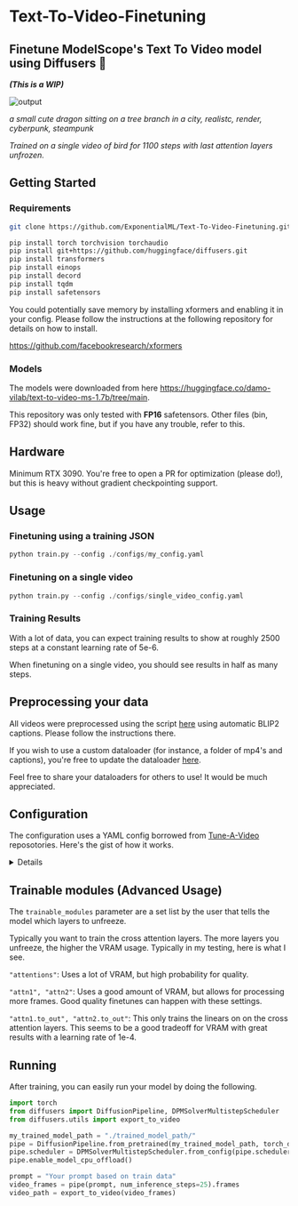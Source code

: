 # Text-To-Video-Finetuning
## Finetune ModelScope's Text To Video model using Diffusers 🧨 
***(This is a WIP)***

![output](https://user-images.githubusercontent.com/59846140/227372411-9fca2015-ba02-48fa-a567-1430e9fc72a7.gif)

*a small cute dragon sitting on a tree branch in a city, realistc, render, cyberpunk, steampunk*

*Trained on a single video of bird for 1100 steps with last attention layers unfrozen.*


## Getting Started
### Requirements

```bash
git clone https://github.com/ExponentialML/Text-To-Video-Finetuning.git
```

```bash
pip install torch torchvision torchaudio
pip install git+https://github.com/huggingface/diffusers.git
pip install transformers
pip install einops
pip install decord
pip install tqdm
pip install safetensors
```

You could potentially save memory by installing xformers and enabling it in your config. Please follow the instructions at the following repository for details on how to install.

https://github.com/facebookresearch/xformers

### Models
The models were downloaded from here https://huggingface.co/damo-vilab/text-to-video-ms-1.7b/tree/main.

This repository was only tested with **FP16** safetensors. Other files (bin, FP32) should work fine, but if you have any trouble, refer to this.

## Hardware
Minimum RTX 3090. You're free to open a PR for optimization (please do!), but this is heavy without gradient checkpointing support.

## Usage
### Finetuning using a training JSON

```python
python train.py --config ./configs/my_config.yaml
```

### Finetuning on a single video
```python
python train.py --config ./configs/single_video_config.yaml
```

### Training Results
With a lot of data, you can expect training results to show at roughly 2500 steps at a constant learning rate of 5e-6. 

When finetuning on a single video, you should see results in half as many steps.

## Preprocessing your data
All videos were preprocessed using the script [here](https://github.com/ExponentialML/Video-BLIP2-Preprocessor) using automatic BLIP2 captions. Please follow the instructions there.

If you wish to use a custom dataloader (for instance, a folder of mp4's and captions), you're free to update the dataloader [here](https://github.com/ExponentialML/Text-To-Video-Finetuning/blob/d72e34cfbd91d2a62c07172f9ef079ca5cd651b2/utils/dataset.py#L83). 

Feel free to share your dataloaders for others to use! It would be much appreciated.

## Configuration
The configuration uses a YAML config borrowed from [Tune-A-Video](https://github.com/showlab/Tune-A-Video) reposotories. Here's the gist of how it works.

<details>
  
```yaml

# The path to your diffusers folder. The structure should look exactly like the huggingface one with folders and json configs
pretrained_model_path: "diffusers_path"

# The directory where your training runs (and samples) will be saved.
output_dir: "./outputs"

# Enable training the text encoder or not.
train_text_encoder: False

# The basis of where your training data is store.
train_data:
  
  # The path to your JSON file using the steps above.
  json_path: "json/train.json"
  
  # Leave this as true for now. Custom configurations are currently not supported.
  preprocessed: True
  
  # Number of frames to sample from the videos. The higher this number, the more VRAM is required (usage is similar to batchsize)
  n_sample_frames: 4
  
  # Choose whether or not to ignore the frame data from the preprocessing step, and shuffle them.
  shuffle_frames: False
  
  # The height and width of training data.
  width: 256      
  height: 256
  
  # At what frame to start the video sampling. Ignores preprocessing frames.
  sample_start_idx: 0
  
  # The rate of sampling frames. This effectively "skips" frames making it appear faster or slower.
  sample_frame_rate: 1
  
  # The key of the video data name. This is to align with any preprocess script changes.
  vid_data_key: "video_path"

  # The video path and prompt for that video for single video training.
  # If enabled, JSON path is ignored
  single_video_path: ""
  single_video_prompt: ""

# This is the data for validation during training. Prompt will override training data prompts.
  sample_preview: True
  prompt: ""
  num_frames: 16
  width: 256
  height: 256
  num_inference_steps: 50
  guidance_scale: 9

# Training parameters
learning_rate: 5e-6
adam_weight_decay: 0
train_batch_size: 1
max_train_steps: 50000

# Allow checkpointing during training (save once every X amount of steps)
checkpointing_steps: 10000

# How many steps during training before we create a sample
validation_steps: 100

# The parameters to unfreeze. As it is now, all attention layers are unfrozen. 
# Unfreezing resnet layers would lead to better quality, but consumes a very large amount of VRAM.
trainable_modules:
  - "attn1"
  - "attn1"

# Seed for sampling validation
seed: 64

# Use mixed precision for better memory allocation
mixed_precision: "fp16"

# This seems to be incompatible at the moment in my testing.
use_8bit_adam: False

# Currently has no effect.
enable_xformers_memory_efficient_attention: True

```
  </details>

## Trainable modules (Advanced Usage)
The `trainable_modules` parameter are a set list by the user that tells the model which layers to unfreeze. 

Typically you want to train the cross attention layers. The more layers you unfreeze, the higher the VRAM usage. Typically in my testing, here is what I see.

`"attentions"`: Uses a lot of VRAM, but high probability for quality.

`"attn1", "attn2"`: Uses a good amount of VRAM, but allows for processing more frames. Good quality finetunes can happen with these settings.

`"attn1.to_out", "attn2.to_out"`: This only trains the linears on on the cross attention layers. This seems to be a good tradeoff for VRAM with great results with a learning rate of 1e-4.

## Running
After training, you can easily run your model by doing the following.

```python
import torch
from diffusers import DiffusionPipeline, DPMSolverMultistepScheduler
from diffusers.utils import export_to_video

my_trained_model_path = "./trained_model_path/"
pipe = DiffusionPipeline.from_pretrained(my_trained_model_path, torch_dtype=torch.float16, variant="fp16")
pipe.scheduler = DPMSolverMultistepScheduler.from_config(pipe.scheduler.config)
pipe.enable_model_cpu_offload()

prompt = "Your prompt based on train data"
video_frames = pipe(prompt, num_inference_steps=25).frames
video_path = export_to_video(video_frames)
```
